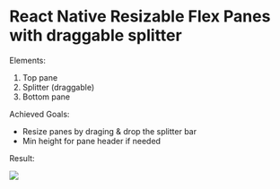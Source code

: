 # React Native Resizable Flex Panes with draggable splitter

Elements: 
1. Top pane
2. Splitter (draggable)
3. Bottom pane

Achieved Goals:
- Resize panes by draging & drop the splitter bar
- Min height for pane header if needed 

Result:

<img src="https://github.com/brucelin0325/resizable_layout/blob/master/Result.png">
